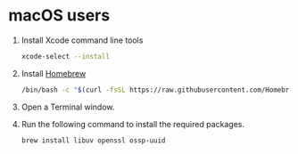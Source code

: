 # macOS users

1. Install Xcode command line tools

    ```bash
    xcode-select --install
    ```

    <!-- https://osxdaily.com/2014/02/12/install-command-line-tools-mac-os-x/ -->

1. Install [Homebrew](https://brew.sh/)

    ```bash
    /bin/bash -c "$(curl -fsSL https://raw.githubusercontent.com/Homebrew/install/HEAD/install.sh)"
    ```

1. Open a Terminal window.
1. Run the following command to install the required packages.

    ```bash
    brew install libuv openssl ossp-uuid
    ```